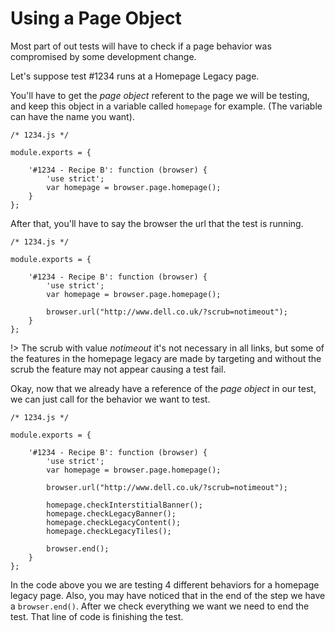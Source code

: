 # Using a Page Object
Most part of out tests will have to check if a page behavior was
compromised by some development change.

Let's suppose test #1234 runs at a Homepage Legacy page.

You'll have to get the *page object* referent to the page we will be
testing, and keep this object in a variable called `homepage` for
example. (The variable can have the name you want).

```javescript
/* 1234.js */

module.exports = {

    '#1234 - Recipe B': function (browser) {
        'use strict';
        var homepage = browser.page.homepage();
    }
};
```

After that, you'll have to say the browser the url that the test is
running.

```javescript
/* 1234.js */

module.exports = {

    '#1234 - Recipe B': function (browser) {
        'use strict';
        var homepage = browser.page.homepage();
        
        browser.url("http://www.dell.co.uk/?scrub=notimeout");
    }
};
```

!> The scrub with value *notimeout* it's not necessary in all links,
but some of the features in the homepage legacy are made by targeting
and without the scrub the feature may not appear causing a test fail.

Okay, now that we already have a reference of the *page object* in our
test, we can just call for the behavior we want to test.

```javescript
/* 1234.js */

module.exports = {

    '#1234 - Recipe B': function (browser) {
        'use strict';
        var homepage = browser.page.homepage();
        
        browser.url("http://www.dell.co.uk/?scrub=notimeout");
        
        homepage.checkInterstitialBanner();
        homepage.checkLegacyBanner();
        homepage.checkLegacyContent();
        homepage.checkLegacyTiles();
        
        browser.end();
    }
};
```

In the code above you we are testing 4 different behaviors for a
homepage legacy page. Also, you may have noticed that in the end of
the step we have a `browser.end()`. After we check everything we want
we need to end the test. That line of code is finishing the test.